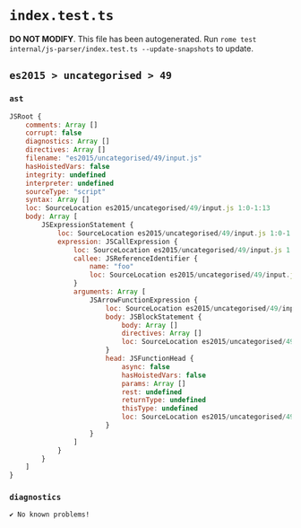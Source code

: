 # `index.test.ts`

**DO NOT MODIFY**. This file has been autogenerated. Run `rome test internal/js-parser/index.test.ts --update-snapshots` to update.

## `es2015 > uncategorised > 49`

### `ast`

```javascript
JSRoot {
	comments: Array []
	corrupt: false
	diagnostics: Array []
	directives: Array []
	filename: "es2015/uncategorised/49/input.js"
	hasHoistedVars: false
	integrity: undefined
	interpreter: undefined
	sourceType: "script"
	syntax: Array []
	loc: SourceLocation es2015/uncategorised/49/input.js 1:0-1:13
	body: Array [
		JSExpressionStatement {
			loc: SourceLocation es2015/uncategorised/49/input.js 1:0-1:13
			expression: JSCallExpression {
				loc: SourceLocation es2015/uncategorised/49/input.js 1:0-1:13
				callee: JSReferenceIdentifier {
					name: "foo"
					loc: SourceLocation es2015/uncategorised/49/input.js 1:0-1:3 (foo)
				}
				arguments: Array [
					JSArrowFunctionExpression {
						loc: SourceLocation es2015/uncategorised/49/input.js 1:4-1:12
						body: JSBlockStatement {
							body: Array []
							directives: Array []
							loc: SourceLocation es2015/uncategorised/49/input.js 1:10-1:12
						}
						head: JSFunctionHead {
							async: false
							hasHoistedVars: false
							params: Array []
							rest: undefined
							returnType: undefined
							thisType: undefined
							loc: SourceLocation es2015/uncategorised/49/input.js 1:4-1:9
						}
					}
				]
			}
		}
	]
}
```

### `diagnostics`

```
✔ No known problems!

```
